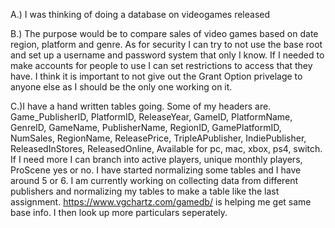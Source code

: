 
A.) I was thinking of doing a database on videogames released

B.) The purpose would be to compare sales of video games based on date region, platform and genre. As for security I can try to not use the base root and set up a username and password system that only I know. If I needed to make accounts for people to use I can set restrictions to access that they have. I think it is important to not give out the Grant Option privelage to anyone else as I should be the only one working on it.

C.)I have a hand written tables going. Some of my headers are. Game_PublisherID, PlatformID, ReleaseYear, GameID, PlatformName, GenreID, GameName, PublisherName, RegionID, GamePlatformID, NumSales, RegionName, ReleasePrice, TripleAPublisher, IndiePublisher, ReleasedInStores, ReleasedOnline, Available for pc, mac, xbox, ps4, switch. If I need more I can branch into active players, unique monthly players, ProScene yes or no. I have started normalizing some tables and I have around 5 or 6. I am currently working on collecting data from different publishers and normalizing my tables to make a table like the last assignment. https://www.vgchartz.com/gamedb/ is helping me get same base info. I then look up more particulars seperately.
